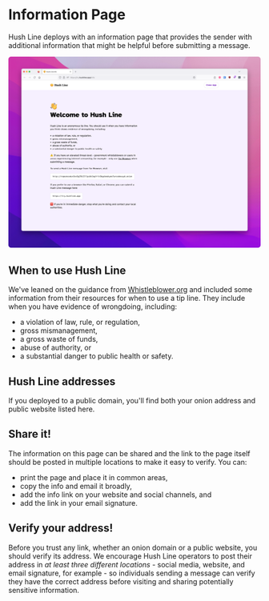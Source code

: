 # Information Page

Hush Line deploys with an information page that provides the sender with additional information that might be helpful before submitting a message.

<img src="../img/info.png" alt="Hush Line information page">

## When to use Hush Line

We've leaned on the guidance from [Whistleblower.org](https://whistleblower.org) and included some information from their resources for when to use a tip line. They include when you have evidence of wrongdoing, including:

- a violation of law, rule, or regulation,
- gross mismanagement,
- a gross waste of funds,
- abuse of authority, or
- a substantial danger to public health or safety.

## Hush Line addresses

If you deployed to a public domain, you'll find both your onion address and public website listed here. 

## Share it!

The information on this page can be shared and the link to the page itself should be posted in multiple locations to make it easy to verify. You can:

- print the page and place it in common areas,
- copy the info and email it broadly,
- add the info link on your website and social channels, and
- add the link in your email signature.

## Verify your address!

Before you trust any link, whether an onion domain or a public website, you should verify its address. We encourage Hush Line operators to post their address in _at least three different locations_ - social media, website, and email signature, for example - so individuals sending a message can verify they have the correct address before visiting and sharing potentially sensitive information.